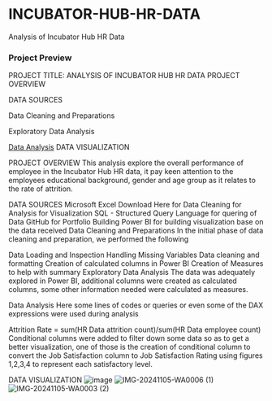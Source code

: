 # INCUBATOR-HUB-HR-DATA
Analysis of Incubator Hub HR Data
### Project Preview
PROJECT TITLE: ANALYSIS OF INCUBATOR HUB HR DATA
PROJECT OVERVIEW

DATA SOURCES

Data Cleaning and Preparations

Exploratory Data Analysis

[Data Analysis](data-analysis)
DATA VISUALIZATION

PROJECT OVERVIEW
This analysis explore the overall performance of employee in the Incubator Hub HR data, it pay keen attention to the employees educational background, gender and age group as it relates to the rate of attrition.

DATA SOURCES
Microsoft Excel Download Here
for Data Cleaning
for Analysis
for Visualization
SQL - Structured Query Language for quering of Data
GitHub for Portfolio Building
Power BI for building visualization base on the data received
Data Cleaning and Preparations
In the initial phase of data cleaning and preparation, we performed the following

Data Loading and Inspection
Handling Missing Variables
Data cleaning and formatting
Creation of calculated columns in Power BI
Creation of Measures to help with summary
Exploratory Data Analysis
The data was adequately explored in Power BI, additional columns were created as calculated columns, some other information needed were calculated as measures.

Data Analysis
Here some lines of codes or queries or even some of the DAX expressions were used during analysis

Attrition Rate = sum(HR Data attrition count)/sum(HR Data employee count) 
Conditional columns were added to filter down some data so as to get a better visualization, one of those is the creation of conditional column to convert the Job Satisfaction column to Job Satisfaction Rating using figures 1,2,3,4 to represent each satisfactory level.

DATA VISUALIZATION
![image](https://github.com/user-attachments/assets/38effad4-4ecc-4e75-b994-a77db920c021)
![IMG-20241105-WA0006 (1)](https://github.com/user-attachments/assets/5d42f14f-fc26-444c-8184-d08f4611a4f1)
![IMG-20241105-WA0003 (2)](https://github.com/user-attachments/assets/7f391579-20c3-4d47-93d2-b3da1bda1118)



